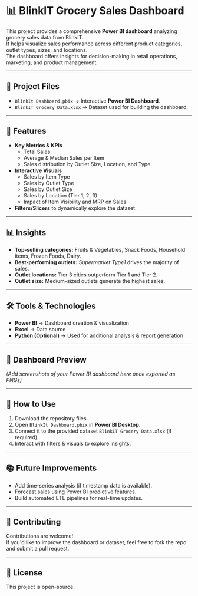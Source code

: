
# 📊 BlinkIT Grocery Sales Dashboard

This project provides a comprehensive **Power BI dashboard** analyzing grocery sales data from BlinkIT.  
It helps visualize sales performance across different product categories, outlet types, sizes, and locations.  
The dashboard offers insights for decision-making in retail operations, marketing, and product management.

---

## 📂 Project Files
- `BlinkIt Dashboard.pbix` → Interactive **Power BI Dashboard**.
- `BlinkIT Grocery Data.xlsx` → Dataset used for building the dashboard.

---

## 🚀 Features
- **Key Metrics & KPIs**
  - Total Sales
  - Average & Median Sales per Item
  - Sales distribution by Outlet Size, Location, and Type
- **Interactive Visuals**
  - Sales by Item Type
  - Sales by Outlet Type
  - Sales by Outlet Size
  - Sales by Location (Tier 1, 2, 3)
  - Impact of Item Visibility and MRP on Sales
- **Filters/Slicers** to dynamically explore the dataset.

---

## 📊 Insights
- **Top-selling categories:** Fruits & Vegetables, Snack Foods, Household items, Frozen Foods, Dairy.
- **Best-performing outlets:** *Supermarket Type1* drives the majority of sales.
- **Outlet locations:** Tier 3 cities outperform Tier 1 and Tier 2.
- **Outlet size:** Medium-sized outlets generate the highest sales.

---

## 🛠️ Tools & Technologies
- **Power BI** → Dashboard creation & visualization  
- **Excel** → Data source  
- **Python (Optional)** → Used for additional analysis & report generation  

---

## 📸 Dashboard Preview
*(Add screenshots of your Power BI dashboard here once exported as PNGs)*

---

## 📌 How to Use
1. Download the repository files.  
2. Open `BlinkIt Dashboard.pbix` in **Power BI Desktop**.  
3. Connect it to the provided dataset `BlinkIT Grocery Data.xlsx` (if required).  
4. Interact with filters & visuals to explore insights.  

---

## 📚 Future Improvements
- Add time-series analysis (if timestamp data is available).  
- Forecast sales using Power BI predictive features.  
- Build automated ETL pipelines for real-time updates.  

---

## 🤝 Contributing
Contributions are welcome!  
If you'd like to improve the dashboard or dataset, feel free to fork the repo and submit a pull request.  

---

## 📜 License
This project is open-source.
